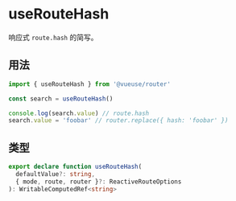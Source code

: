 # useRouteHash

响应式 `route.hash` 的简写。

## 用法

```ts
import { useRouteHash } from '@vueuse/router'

const search = useRouteHash()

console.log(search.value) // route.hash
search.value = 'foobar' // router.replace({ hash: 'foobar' })
```


## 类型

```ts
export declare function useRouteHash(
  defaultValue?: string,
  { mode, route, router }?: ReactiveRouteOptions
): WritableComputedRef<string>
```
